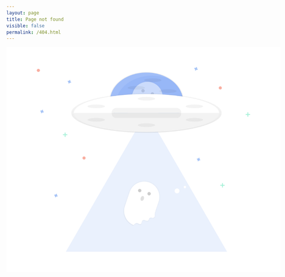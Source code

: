 ```yaml
---
layout: page
title: Page not found
visible: false
permalink: /404.html
---
```


<div style="margin: auto; width: 75vw; max-width: 50rem;">
    <img src="/assets/404.png">
</div>